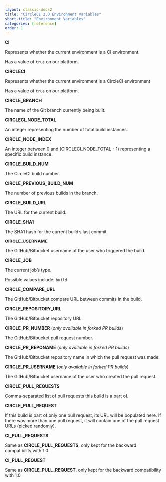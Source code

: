 ```yaml
---
layout: classic-docs2
title: "CircleCI 2.0 Environment Variables"
short-title: "Environment Variables"
categories: [reference]
order: 1
---
```


**CI**

Represents whether the current environment is a CI environment.

Has a value of `true` on our platform.

**CIRCLECI**

Represents whether the current environment is a CircleCI environment

Has a value of `true` on our platform.

**CIRCLE_BRANCH**

The name of the Git branch currently being built.

**CIRCLECI_NODE_TOTAL**

An integer representing the number of total build instances.

**CIRCLE_NODE_INDEX**

An integer between 0 and (CIRCLECI_NODE_TOTAL - 1) representing a specific build instance.

**CIRCLE_BUILD_NUM**

The CircleCI build number.

**CIRCLE_PREVIOUS_BUILD_NUM**

The number of previous builds in the branch.

**CIRCLE_BUILD_URL**

The URL for the current build.

**CIRCLE_SHA1**

The SHA1 hash for the current build’s last commit.

**CIRCLE_USERNAME**

The GitHub/Bitbucket username of the user who triggered the build.

**CIRCLE_JOB**

The current job’s type.

Possible values include: `build`

**CIRCLE_COMPARE_URL**

The GitHub/Bitbucket compare URL between commits in the build.

**CIRCLE_REPOSITORY_URL**

The GitHub/Bitbucket repository URL.

**CIRCLE_PR_NUMBER** (_only available in forked PR builds_)

The GitHub/Bitbucket pull request number.

**CIRCLE_PR_REPONAME** (_only available in forked PR builds_)

The GitHub/Bitbucket repository name in which the pull request was made.

**CIRCLE_PR_USERNAME** (_only available in forked PR builds_)

The GitHub/Bitbucket username of the user who created the pull request.

**CIRCLE_PULL_REQUESTS**

Comma-separated list of pull requests this build is a part of.

**CIRCLE_PULL_REQUEST**

If this build is part of only one pull request, its URL will be populated here. If there was more than one pull request, it will contain one of the pull request URLs (picked randomly).

**CI_PULL_REQUESTS**

Same as **CIRCLE_PULL_REQUESTS**, only kept for the backward compatibility with 1.0

**CI_PULL_REQUEST**

Same as **CIRCLE_PULL_REQUEST**, only kept for the backward compatibility with 1.0
